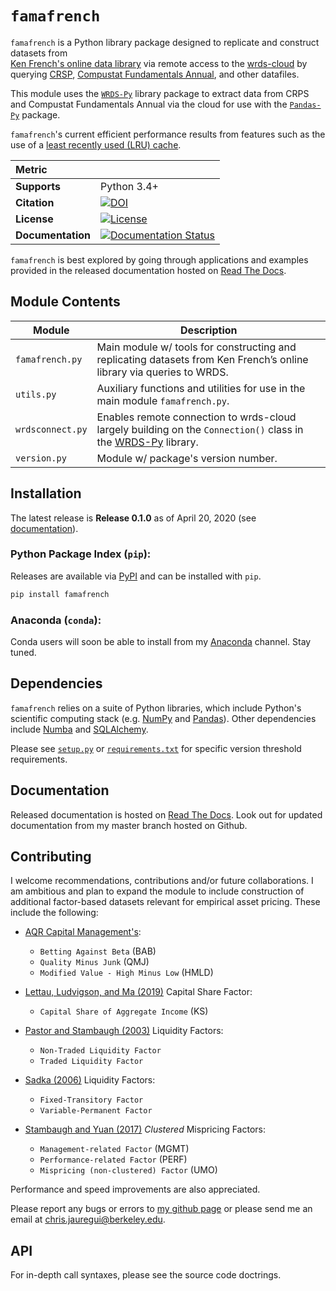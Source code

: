 # `famafrench`

`famafrench` is a Python library package designed to replicate and construct datasets from  
[Ken French's online data library](https://mba.tuck.dartmouth.edu/pages/faculty/ken.french/data_library.html) 
via remote access to the [wrds-cloud](https://wrds-www.wharton.upenn.edu/pages/support/getting-started/3-ways-use-wrds/#the-wrds-cloud)
by querying [CRSP](http://www.crsp.org/products/research-products/crsp-us-stock-databases), 
[Compustat Fundamentals Annual](https://wrds-web.wharton.upenn.edu/wrds/support/Data/_001Manuals%20and%20Overviews/_001Compustat/_001North%20America%20-%20Global%20-%20Bank/_000dataguide/index.cfm0), and other datafiles. 

This module uses the [`WRDS-Py`](https://github.com/wharton/wrds) library package to extract data from CRPS and Compustat Fundamentals Annual via the cloud
for use with the [`Pandas-Py`](https://github.com/pandas-dev/pandas/issues/25571) package. 

`famafrench`'s current efficient performance results from features such as the use of a [least recently used (LRU) cache](https://docs.python.org/3/library/functools.html).


| Metric                     |                                                                                                                                                                                                                                          |
| :------------------------- | :--------------------------------------------------------------------------------------------------------------------------------------------------------------------------------------------------------------------------------------- |
| **Supports**         | Python 3.4+                                                                                                                                          |
| **Citation**               | [![DOI](https://img.shields.io/badge/doi-10.26180/5c6e1160b8d8a-blue.svg?style=flat&labelColor=whitesmoke&logo=data%3Aimage%2Fpng%3Bbase64%2CiVBORw0KGgoAAAANSUhEUgAAAB8AAAAfCAYAAAAfrhY5AAAJsklEQVR42qWXd1DTaRrHf%2BiB2Hdt5zhrAUKz4IKEYu9IGiGFFJJQ0gkJCAKiWFDWBRdFhCQUF3UVdeVcRQEBxUI3yY9iEnQHb3bdW1fPubnyz%2F11M7lvEHfOQee2ZOYzPyDv%2B3yf9%2Fk95YX4fx%2BltfUt08GcFEuPR4U9hDDZ%2FVngIlhb%2FSiI6InkTgLzgDcgfvtnovhH4BzoVlrbwr55QnhCtBW4QHXnFrZbPBaQoBh4%2FSYH2EnpBEtqcDMVzB93wA%2F8AFwa23XFGcc8CkT3mxz%2BfXWtq9T9IQlLIXYEuHojudb%2BCM7Hgdq8ydi%2FAHiBXyY%2BLjwFlAEnS6Jnar%2FvnQVhvdzasad0eKvWZKe8hvDB2ofLZ%2FZEcWsh%2BhyIuyO5Bxs2iZIE4nRv7NWAb0EO8AC%2FWPxjYAWuOEX2MSXZVgPxzmRL3xKz3ScGpx6p6QnOx4mDIFqO0w6Q4fEhO5IzwxlSwyD2FYHzwAW%2BAZ4fEsf74gCumykwNHskLM7taQxLYjjIyy8MUtraGhTWdkfhkFJqtvuVl%2F9l2ZquDfEyrH8B0W06nnpH3JtIyRGpH1iJ6SfxDIHjRXHJmdQjLpfHeN54gnfFx4W9QRnovx%2FN20aXZeTD2J84hn3%2BqoF2Tqr14VqTPUCIcP%2B5%2Fly4qC%2BUL3sYxSvNj1NwsVYPsWdMUfomsdkYm3Tj0nbV0N1wRKwFe1MgKACDIBdMAhPE%2FwicwNWxll8Ag40w%2BFfhibJkGHmutjYeQ8gVlaN%2BjO51nDysa9TwNUFMqaGbKdRJZFfOJSp6mkRKsv0rRIpEVWjAvyFkxNOEpwvcAVPfEe%2Bl8ojeNTx3nXLBcWRrYGxSRjDEk0VlpxYrbe1ZmaQ5xuT0u3r%2B2qe5j0J5uytiZPGsRL2Jm32AldpxPUNJ3jmmsN4x62z1cXrbedXBQf2yvIFCeZrtyicZZG2U2nrrBJzYorI2EXLrvTfCSB43s41PKEvbZDEfQby6L4JTj%2FfIwam%2B4%2BwucBu%2BDgNK05Nle1rSt9HvR%2FKPC4U6LTfvUIaip1mjIa8fPzykii23h2eanT57zQ7fsyYH5QjywwlooAUcAdOh5QumgTHx6aAO7%2FL52eaQNEShrxfhL6albEDmfhGflrsT4tps8gTHNOJbeDeBlt0WJWDHSgxs6cW6lQqyg1FpD5ZVDfhn1HYFF1y4Eiaqa18pQf3zzYMBhcanlBjYfgWNayAf%2FASOgklu8bmgD7hADrk4cRlOL7NSOewEcbqSmaivT33QuFdHXj5sdvjlN5yMDrAECmdgDWG2L8P%2BAKLs9ZLZ7dJda%2BB4Xl84t7QvnKfvpXJv9obz2KgK8dXyqISyV0sXGZ0U47hOA%2FAiigbEMECJxC9aoKp86re5O5prxOlHkcksutSQJzxZRlPZmrOKhsQBF5zEZKybUC0vVjG8PqOnhOq46qyDTDnj5gZBriWCk4DvXrudQnXQmnXblebhAC2cCB6zIbM4PYgGl0elPSgIf3iFEA21aLdHYLHUQuVkpgi02SxFdrG862Y8ymYGMvXDzUmiX8DS5vKZyZlGmsSgQqfLub5RyLNS4zfDiZc9Edzh%2FtCE%2BX8j9k%2FqWB071rcZyMImne1SLkL4GRw4UPHMV3jjwEYpPG5uW5fAEot0aTSJnsGAwHJi2nvF1Y5OIqWziVCQd5NT7t6Q8guOSpgS%2Fa1dSRn8JGGaCD3BPXDyQRG4Bqhu8XrgAp0yy8DMSvvyVXDgJcJTcr1wQ2BvFKf65jqhvmxXUuDpGBlRvV36XvGjQzLi8KAKT2lYOnmxQPGorURSV0NhyTIuIyqOmKTMhQ%2BieEsgOgpc4KBbfDM4B3SIgFljvfHF6cef7qpyLBXAiQcXvg5l3Iunp%2FWv4dH6qFziO%2BL9PbrimQ9RY6MQphEfGUpOmma7KkGzuS8sPUFnCtIYcKCaI9EXo4HlQLgGrBjbiK5EqMj2AKWt9QWcIFMtnVvQVDQV9lXJJqdPVtUQpbh6gCI2Ov1nvZts7yYdsnvRgxiWFOtNJcOMVLn1vgptVi6qrNiFOfEjHCDB3J%2BHDLqUB77YgQGwX%2Fb1eYna3hGKdlqJKIyiE4nSbV8VFgxmxR4b5mVkkeUhMgs5YTi4ja2XZ009xJRHdkfwMi%2BfocaancuO7h%2FMlcLOa0V%2FSw6Dq47CumRQAKhgbOP8t%2BMTjuxjJGhXCY6XpmDDFqWlVYbQ1aDJ5Cptdw4oLbf3Ck%2BdWkVP0LpH7s9XLPXI%2FQX8ws%2Bj2In63IcRvOOo%2BTTjiN%2BlssfRsanW%2B3REVKoavBOAPTXABW4AL7e4NygHdpAKBscmlDh9Jysp4wxbnUNna3L3xBvyE1jyrGIkUHaqQMuxhHElV6oj1picvgL1QEuS5PyZTEaivqh5vUCKJqOuIgPFGESns8kyFk7%2FDxyima3cYxi%2FYOQCj%2F%2B9Ms2Ll%2Bhn4FmKnl7JkGXQGDKDAz9rUGL1TIlBpuJr9Be2JjK6qPzyDg495UxXYF7JY1qKimw9jWjF0iV6DRIqE%2B%2FeWG0J2ofmZTk0mLYVd4GLiFCOoKR0Cg727tWq981InYynvCuKW43aXgEjofVbxIqrm0VL76zlH3gQzWP3R3Bv9oXxclrlO7VVtgBRpSP4hMFWJ8BrUSBCJXC07l40X4jWuvtc42ofNCxtlX2JH6bdeojXgTh5TxOBKEyY5wvBE%2BACh8BtOPNPkApjoxi5h%2B%2FFMQQNpWvZaMH7MKFu5Ax8HoCQdmGkJrtnOiLHwD3uS5y8%2F2xTSDrE%2F4PT1yqtt6vGe8ldMBVMEPd6KwqiYECHDlfbvzphcWP%2BJiZuL5swoWQYlS%2Br7Yu5mNUiGD2retxBi9fl6RDGn4Ti9B1oyYy%2BMP5G87D%2FCpRlvdnuy0PY6RC8BzTA40NXqckQ9TaOUDywkYsudxJzPgyDoAWn%2BB6nEFbaVxxC6UXjJiuDkW9TWq7uRBOJocky9iMfUhGpv%2FdQuVVIuGjYqACbXf8aa%2BPeYNIHZsM7l4s5gAQuUAzRUoT51hnH3EWofXf2vkD5HJJ33vwE%2FaEWp36GHr6GpMaH4AAPuqM5eabH%2FhfG9zcCz4nN6cPinuAw6IHwtvyB%2FdO1toZciBaPh25U0ducR2PI3Zl7mokyLWKkSnEDOg1x5fCsJE9EKhH7HwFNhWMGMS7%2BqxyYsbHHRUDUH4I%2FAheQY7wujJNnFUH4KdCju83riuQeHU9WEqNzjsJFuF%2FdTDAZ%2FK7%2F1WaAU%2BAWymT59pVMT4g2AxcwNa0XEBDdBDpAPvgDIH73R25teeuAF5ime2Ul0OUIiG4GpSAEJeYW9wDTf43wfwHgHLKJoPznkwAAAABJRU5ErkJggg%3D%3D)](https://doi.org/10.6084/m9.figshare.12170439.v4)                                                                                                                                 |
| **License**  | [![License](https://img.shields.io/badge/License-Apache%202.0-blue.svg)](https://github.com/christianjauregui/famafrench/blob/master/LICENSE)
| **Documentation**          | [![Documentation Status](https://readthedocs.org/projects/famafrench/badge/?version=latest)](https://famafrench.readthedocs.io/en/latest/?badge=latest)                                                                                                           |

`famafrench` is best explored by going through applications and examples provided in the released documentation hosted on [Read The Docs](https://famafrench.readthedocs.io/en/latest/applications/applications.html).


## Module Contents

| Module | Description |
| ------ | ----------- |
| `famafrench.py`  | Main module w/ tools for constructing and replicating datasets from Ken French’s online library via queries to WRDS. |
| `utils.py`   | Auxiliary functions and utilities for use in the main module `famafrench.py`. |
| `wrdsconnect.py`       | Enables remote connection to wrds-cloud largely building on the ``Connection()`` class in the [WRDS-Py](https://pypi.org/project/wrds/) library. |
| `version.py`   | Module w/ package's version number.  |


## Installation
The latest release is **Release 0.1.0** as of April 20, 2020 (see [documentation](https://famafrench.readthedocs.io/en/latest/changes/changes.html#release-0-1-0)).

### Python Package Index (`pip`):

Releases are available via [PyPI](https://pypi.python.org/pypi/pyfinance/) and can be installed with `pip`.  
```bash
pip install famafrench
```
### Anaconda (`conda`):

Conda users will soon be able to install from my [Anaconda](https://anaconda.org/) channel. Stay tuned.


## Dependencies
`famafrench` relies on a suite of Python libraries, which include Python's scientific computing stack (e.g. [NumPy](https://numpy.org/) and [Pandas](https://pandas.pydata.org/)). Other dependencies include [Numba](http://numba.pydata.org/) and [SQLAlchemy](https://www.sqlalchemy.org/). 

Please see [``setup.py``](https://github.com/christianjauregui/famafrench/blob/master/setup.py) or [``requirements.txt``](https://github.com/christianjauregui/famafrench/blob/master/docs/requirements.txt) for specific version threshold requirements.



## Documentation
Released documentation is hosted on [Read The Docs](https://famafrench.readthedocs.io/en/latest/?badge=latest). Look out for updated documentation from my master branch hosted on Github.



## Contributing

I welcome recommendations, contributions and/or future collaborations. I am ambitious and plan to expand the module to include construction of additional factor-based datasets relevant for empirical asset pricing. These include the following:


- [AQR Capital Management's](https://www.aqr.com/library/data-sets):
    
    - `Betting Against Beta` (BAB)
    - `Quality Minus Junk` (QMJ)
    - `Modified Value - High Minus Low` (HMLD)


- [Lettau, Ludvigson, and Ma (2019)](https://onlinelibrary.wiley.com/doi/abs/10.1111/jofi.12772) Capital Share Factor:
    
    - `Capital Share of Aggregate Income` (KS)


- [Pastor and Stambaugh (2003)](https://faculty.chicagobooth.edu/-/media/faculty/lubos-pastor/data/liq_data_1962_2019.txt) Liquidity Factors:
    
    - `Non-Traded Liquidity Factor`
    - `Traded Liquidity Factor`


- [Sadka (2006)](https://drive.google.com/file/d/1hTnBk7uasanA3x1gRFBNg6hFE1A0JJEO/view) Liquidity Factors:
    
    - `Fixed-Transitory Factor`
    - `Variable-Permanent Factor`


- [Stambaugh and Yuan (2017)](https://academic.oup.com/rfs/article/30/4/1270/2965095) *Clustered* Mispricing Factors:
    
    - `Management-related Factor` (MGMT)
    - `Performance-related Factor` (PERF)
    - `Mispricing (non-clustered) Factor` (UMO)
    

Performance and speed improvements are also appreciated. 

Please report any bugs or errors to [my github page](https://github.com/christianjauregui/famafrench) or please send me an email at chris.jauregui@berkeley.edu.  


## API

For in-depth call syntaxes, please see the source code doctrings. 